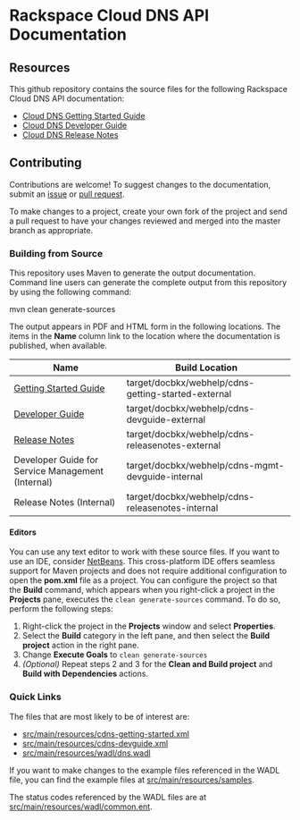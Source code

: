 
# Rackspace Cloud DNS API Documentation

## Resources

This github repository contains the source files for the following Rackspace Cloud DNS API documentation:

* [Cloud DNS Getting Started Guide](http://docs.rackspace.com/cdns/api/v1.0/cdns-getting-started/)
* [Cloud DNS Developer Guide](http://docs.rackspace.com/cdns/api/v1.0/cdns-devguide/)
* [Cloud DNS Release Notes](http://docs.rackspace.com/cdns/api/v1.0/cdns-releasenotes/)

## Contributing

Contributions are welcome! To suggest changes to the documentation, submit an [issue](https://github.com/rackerlabs/docs-cloud-dns/issues) or [pull request](https://github.com/rackerlabs/docs-cloud-dns/pulls).

To make changes to a project, create your own fork of the project and send a pull request to have your changes reviewed and merged into the master branch as appropriate.

### Building from Source

This repository uses Maven to generate the output documentation. Command line users can generate the complete output from this repository by using the following command:

mvn clean generate-sources

The output appears in PDF and HTML form in the following locations. The items in the **Name** column link to the location where the documentation is published, when available.

| Name | Build Location |
| --- | --- |
| [Getting Started Guide](http://docs.rackspace.com/cdns/api/v1.0/cdns-getting-started/) | target/docbkx/webhelp/cdns-getting-started-external |
| [Developer Guide](http://docs.rackspace.com/cdns/api/v1.0/cdns-devguide/) | target/docbkx/webhelp/cdns-devguide-external |
| [Release Notes](http://docs.rackspace.com/cdns/api/v1.0/cdns-releasenotes/) | target/docbkx/webhelp/cdns-releasenotes-external |
| Developer Guide for Service Management (Internal) | target/docbkx/webhelp/cdns-mgmt-devguide-internal |
| Release Notes (Internal) | target/docbkx/webhelp/cdns-releasenotes-internal |

#### Editors

You can use any text editor to work with these source files. If you want to use an IDE, consider [NetBeans](http://netbeans.org). This cross-platform IDE offers seamless support for Maven projects and does not require  additional configuration to open the **pom.xml** file as a project. You can configure the project so that the **Build** command, which appears when you right-click a project in the **Projects** pane, executes the `clean generate-sources` command. To do so, perform the following steps:

1. Right-click the project in the **Projects** window and select **Properties**.
2. Select the **Build** category in the left pane, and then select the **Build project** action in the right pane.
3. Change **Execute Goals** to `clean generate-sources`
4. *(Optional)* Repeat steps 2 and 3 for the **Clean and Build project** and **Build with Dependencies** actions.

### Quick Links

The files that are most likely to be of interest are:

* [src/main/resources/cdns-getting-started.xml](src/main/resources/cdns-getting-started.xml)
* [src/main/resources/cdns-devguide.xml](src/main/resources/cdns-devguide.xml)
* [src/main/resources/wadl/dns.wadl](src/main/resources/wadl/dns.wadl)

If you want to make changes to the example files referenced in the WADL file, you can find the example files at [src/main/resources/samples](src/main/resources/samples).

The status codes referenced by the WADL files are at [src/main/resources/wadl/common.ent](src/main/resources/wadl/common.ent).

